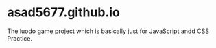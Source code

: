 # asad5677.github.io
The luodo game project which is basically just for JavaScript andd CSS Practice.
